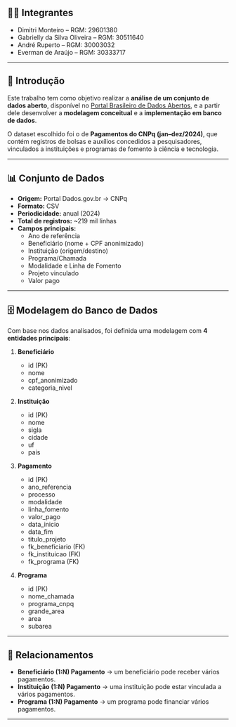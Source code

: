 ## 👨‍🎓 Integrantes
- Dimitri Monteiro – RGM: 29601380
- Gabrielly da Silva Oliveira – RGM: 30511640
- André Ruperto – RGM: 30003032
- Everman de Araújo – RGM: 30333717

---

## 📌 Introdução
Este trabalho tem como objetivo realizar a **análise de um conjunto de dados aberto**, disponível no [Portal Brasileiro de Dados Abertos](https://dados.gov.br), e a partir dele desenvolver a **modelagem conceitual** e a **implementação em banco de dados**.

O dataset escolhido foi o de **Pagamentos do CNPq (jan–dez/2024)**, que contém registros de bolsas e auxílios concedidos a pesquisadores, vinculados a instituições e programas de fomento à ciência e tecnologia.

---

## 📊 Conjunto de Dados
- **Origem:** Portal Dados.gov.br → CNPq  
- **Formato:** CSV  
- **Periodicidade:** anual (2024)  
- **Total de registros:** ~219 mil linhas  
- **Campos principais:**
  - Ano de referência  
  - Beneficiário (nome + CPF anonimizado)  
  - Instituição (origem/destino)  
  - Programa/Chamada  
  - Modalidade e Linha de Fomento  
  - Projeto vinculado  
  - Valor pago  

---

## 🗄️ Modelagem do Banco de Dados
Com base nos dados analisados, foi definida uma modelagem com **4 entidades principais**:

1. **Beneficiário**
   - id (PK)  
   - nome  
   - cpf_anonimizado  
   - categoria_nivel  

2. **Instituição**
   - id (PK)  
   - nome  
   - sigla  
   - cidade  
   - uf  
   - pais  

3. **Pagamento**
   - id (PK)  
   - ano_referencia  
   - processo  
   - modalidade  
   - linha_fomento  
   - valor_pago  
   - data_inicio  
   - data_fim  
   - titulo_projeto  
   - fk_beneficiario (FK)  
   - fk_instituicao (FK)  
   - fk_programa (FK)  

4. **Programa**
   - id (PK)  
   - nome_chamada  
   - programa_cnpq  
   - grande_area  
   - area  
   - subarea  

---

## 🔗 Relacionamentos
- **Beneficiário (1:N) Pagamento** → um beneficiário pode receber vários pagamentos.  
- **Instituição (1:N) Pagamento** → uma instituição pode estar vinculada a vários pagamentos.  
- **Programa (1:N) Pagamento** → um programa pode financiar vários pagamentos.  

---